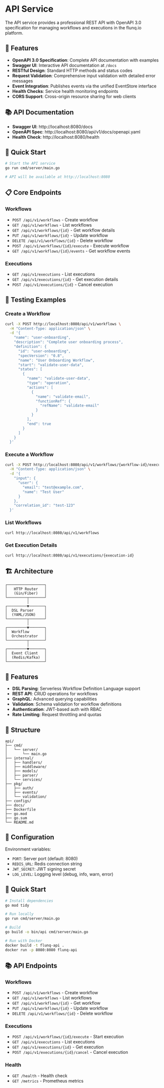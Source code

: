 # API Service

The API service provides a professional REST API with OpenAPI 3.0 specification for managing workflows and executions in the flunq.io platform.

## 🚀 Features

- **OpenAPI 3.0 Specification**: Complete API documentation with examples
- **Swagger UI**: Interactive API documentation at `/docs`
- **RESTful Design**: Standard HTTP methods and status codes
- **Request Validation**: Comprehensive input validation with detailed error messages
- **Event Integration**: Publishes events via the unified EventStore interface
- **Health Checks**: Service health monitoring endpoints
- **CORS Support**: Cross-origin resource sharing for web clients

## 📚 API Documentation

- **Swagger UI**: http://localhost:8080/docs
- **OpenAPI Spec**: http://localhost:8080/api/v1/docs/openapi.yaml
- **Health Check**: http://localhost:8080/health

## 🔧 Quick Start

```bash
# Start the API service
go run cmd/server/main.go

# API will be available at http://localhost:8080
```

## 📋 Core Endpoints

### Workflows
- `POST /api/v1/workflows` - Create workflow
- `GET /api/v1/workflows` - List workflows
- `GET /api/v1/workflows/{id}` - Get workflow details
- `PUT /api/v1/workflows/{id}` - Update workflow
- `DELETE /api/v1/workflows/{id}` - Delete workflow
- `POST /api/v1/workflows/{id}/execute` - Execute workflow
- `GET /api/v1/workflows/{id}/events` - Get workflow events

### Executions
- `GET /api/v1/executions` - List executions
- `GET /api/v1/executions/{id}` - Get execution details
- `POST /api/v1/executions/{id}` - Cancel execution

## 🧪 Testing Examples

### Create a Workflow
```bash
curl -X POST http://localhost:8080/api/v1/workflows \
  -H "Content-Type: application/json" \
  -d '{
    "name": "user-onboarding",
    "description": "Complete user onboarding process",
    "definition": {
      "id": "user-onboarding",
      "specVersion": "0.8",
      "name": "User Onboarding Workflow",
      "start": "validate-user-data",
      "states": [
        {
          "name": "validate-user-data",
          "type": "operation",
          "actions": [
            {
              "name": "validate-email",
              "functionRef": {
                "refName": "validate-email"
              }
            }
          ],
          "end": true
        }
      ]
    }
  }'
```

### Execute a Workflow
```bash
curl -X POST http://localhost:8080/api/v1/workflows/{workflow-id}/execute \
  -H "Content-Type: application/json" \
  -d '{
    "input": {
      "user": {
        "email": "test@example.com",
        "name": "Test User"
      }
    },
    "correlation_id": "test-123"
  }'
```

### List Workflows
```bash
curl http://localhost:8080/api/v1/workflows
```

### Get Execution Details
```bash
curl http://localhost:8080/api/v1/executions/{execution-id}
```

## 🏗️ Architecture

```
┌─────────────────┐
│   HTTP Router   │
│   (Gin/Fiber)   │
└─────────┬───────┘
          │
┌─────────▼───────┐
│  DSL Parser     │
│  (YAML/JSON)    │
└─────────┬───────┘
          │
┌─────────▼───────┐
│  Workflow       │
│  Orchestrator   │
└─────────┬───────┘
          │
┌─────────▼───────┐
│  Event Client   │
│  (Redis/Kafka)  │
└─────────────────┘
```

## 🚀 Features

- **DSL Parsing**: Serverless Workflow Definition Language support
- **REST API**: CRUD operations for workflows
- **GraphQL**: Advanced querying capabilities
- **Validation**: Schema validation for workflow definitions
- **Authentication**: JWT-based auth with RBAC
- **Rate Limiting**: Request throttling and quotas

## 📁 Structure

```
api/
├── cmd/
│   └── server/
│       └── main.go
├── internal/
│   ├── handlers/
│   ├── middleware/
│   ├── models/
│   ├── parser/
│   └── services/
├── pkg/
│   ├── auth/
│   ├── events/
│   └── validation/
├── configs/
├── docs/
├── Dockerfile
├── go.mod
├── go.sum
└── README.md
```

## 🔧 Configuration

Environment variables:
- `PORT`: Server port (default: 8080)
- `REDIS_URL`: Redis connection string
- `JWT_SECRET`: JWT signing secret
- `LOG_LEVEL`: Logging level (debug, info, warn, error)

## 🚀 Quick Start

```bash
# Install dependencies
go mod tidy

# Run locally
go run cmd/server/main.go

# Build
go build -o bin/api cmd/server/main.go

# Run with Docker
docker build -t flunq-api .
docker run -p 8080:8080 flunq-api
```

## 📚 API Endpoints

### Workflows
- `POST /api/v1/workflows` - Create workflow
- `GET /api/v1/workflows` - List workflows  
- `GET /api/v1/workflows/{id}` - Get workflow
- `PUT /api/v1/workflows/{id}` - Update workflow
- `DELETE /api/v1/workflows/{id}` - Delete workflow

### Executions
- `POST /api/v1/workflows/{id}/execute` - Start execution
- `GET /api/v1/executions` - List executions
- `GET /api/v1/executions/{id}` - Get execution
- `POST /api/v1/executions/{id}/cancel` - Cancel execution

### Health
- `GET /health` - Health check
- `GET /metrics` - Prometheus metrics
